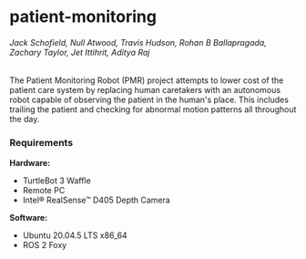 # patient-monitoring
###### Jack Schofield, Null Atwood, Travis Hudson, Rohan B Ballapragada, Zachary Taylor, Jet Ittihrit, Aditya Raj

The Patient Monitoring Robot (PMR) project attempts to lower cost of the patient care system by replacing human caretakers with an autonomous robot capable of observing the patient in the human's place. This includes trailing the patient and checking for abnormal motion patterns all throughout the day.


### Requirements
**Hardware:**
+ TurtleBot 3 Waffle
+ Remote PC
+ Intel® RealSense™ D405 Depth Camera

**Software:**
+ Ubuntu 20.04.5 LTS x86_64
+ ROS 2 Foxy
